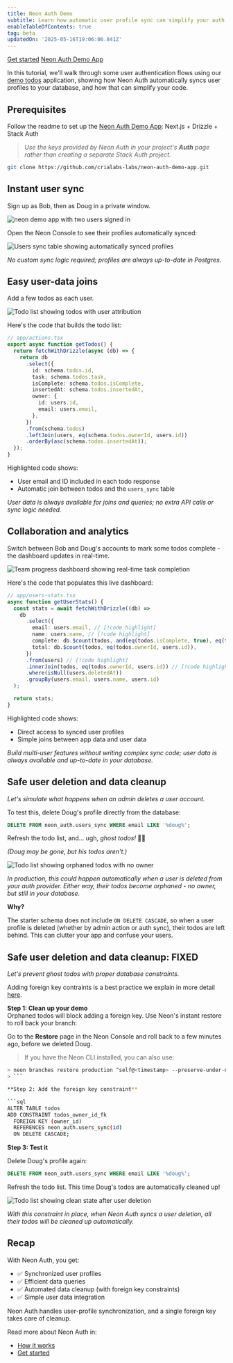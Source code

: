 ```yaml
---
title: Neon Auth Demo
subtitle: Learn how automatic user profile sync can simplify your auth workflow
enableTableOfContents: true
tag: beta
updatedOn: '2025-05-16T19:06:06.841Z'
---
```


<InfoBlock>
  <DocsList title="Related docs" theme="docs">
    <a href="/docs/guides/neon-auth">Get started</a>
  </DocsList>

  <DocsList title="Sample project" theme="repo">
    <a href="https://github.com/crialabs-labs/neon-auth-demo-app">Neon Auth Demo App</a>
  </DocsList>
</InfoBlock>

In this tutorial, we'll walk through some user authentication flows using our [demo todos](https://github.com/crialabs-labs/neon-auth-demo-app) application, showing how Neon Auth automatically syncs user profiles to your database, and how that can simplify your code.

<FeatureBetaProps feature_name="Neon Auth" />

## Prerequisites

Follow the readme to set up the [Neon Auth Demo App](https://github.com/crialabs-labs/neon-auth-demo-app): Next.js + Drizzle + Stack Auth

> _Use the keys provided by Neon Auth in your project's **Auth** page rather than creating a separate Stack Auth project._

```bash
git clone https://github.com/crialabs-labs/neon-auth-demo-app.git
```

<Steps>

## Instant user sync

Sign up as Bob, then as Doug in a private window.

![neon demo app with two users signed in ](/docs/guides/neon_auth_demo_new_users.png)

Open the Neon Console to see their profiles automatically synced:

![Users sync table showing automatically synced profiles](/docs/guides/neon_auth_users_sync.png)

_No custom sync logic required; profiles are always up-to-date in Postgres._

## Easy user-data joins

Add a few todos as each user.

![Todo list showing todos with user attribution](/docs/guides/neon_auth_demo_todos.png)

Here's the code that builds the todo list:

```ts {7-11,14,15} showLineNumbers
// app/actions.tsx
export async function getTodos() {
  return fetchWithDrizzle(async (db) => {
    return db
      .select({
        id: schema.todos.id,
        task: schema.todos.task,
        isComplete: schema.todos.isComplete,
        insertedAt: schema.todos.insertedAt,
        owner: {
          id: users.id,
          email: users.email,
        },
      })
      .from(schema.todos)
      .leftJoin(users, eq(schema.todos.ownerId, users.id))
      .orderBy(asc(schema.todos.insertedAt));
  });
}
```

Highlighted code shows:

- User email and ID included in each todo response
- Automatic join between todos and the `users_sync` table

_User data is always available for joins and queries; no extra API calls or sync logic needed._

## Collaboration and analytics

Switch between Bob and Doug's accounts to mark some todos complete - the dashboard updates in real-time.

![Team progress dashboard showing real-time task completion](/docs/guides/neon_auth_demo_progress.png)

Here's the code that populates this live dashboard:

```ts showLineNumbers
// app/users-stats.tsx
async function getUserStats() {
  const stats = await fetchWithDrizzle((db) =>
    db
      .select({
        email: users.email, // [!code highlight]
        name: users.name, // [!code highlight]
        complete: db.$count(todos, and(eq(todos.isComplete, true), eq(todos.ownerId, users.id))),
        total: db.$count(todos, eq(todos.ownerId, users.id)),
      })
      .from(users) // [!code highlight]
      .innerJoin(todos, eq(todos.ownerId, users.id)) // [!code highlight]
      .where(isNull(users.deletedAt))
      .groupBy(users.email, users.name, users.id)
  );

  return stats;
}
```

Highlighted code shows:

- Direct access to synced user profiles
- Simple joins between app data and user data

_Build multi-user features without writing complex sync code; user data is always available and up-to-date in your database._

## Safe user deletion and data cleanup

_Let's simulate what happens when an admin deletes a user account._

To test this, delete Doug's profile directly from the database:

```sql
DELETE FROM neon_auth.users_sync WHERE email LIKE '%doug%';
```

Refresh the todo list, and... ugh, _ghost todos!_ 👻👻

_(Doug may be gone, but his todos aren't.)_

![Todo list showing orphaned todos with no owner](/docs/guides/neon_auth_demo_ghosts.png)

_In production, this could happen automatically when a user is deleted from your auth provider. Either way, their todos become orphaned - no owner, but still in your database._

**Why?**

The starter schema does not include `ON DELETE CASCADE`, so when a user profile is deleted (whether by admin action or auth sync), their todos are left behind. This can clutter your app and confuse your users.

## Safe user deletion and data cleanup: FIXED

_Let's prevent ghost todos with proper database constraints._

Adding foreign key contraints is a best practice we explain in more detail [here](/docs/guides/neon-auth-best-practices#foreign-keys-and-the-users_sync-table).

**Step 1: Clean up your demo**  
Orphaned todos will block adding a foreign key. Use Neon's instant restore to roll back your branch:

Go to the **Restore** page in the Neon Console and roll back to a few minutes ago, before we deleted Doug.

> If you have the Neon CLI installed, you can also use:

````bash shouldWrap
> neon branches restore production ^self@<timestamp> --preserve-under-name production_backup
> ```

**Step 2: Add the foreign key constraint**

```sql
ALTER TABLE todos
ADD CONSTRAINT todos_owner_id_fk
  FOREIGN KEY (owner_id)
  REFERENCES neon_auth.users_sync(id)
  ON DELETE CASCADE;
````

**Step 3: Test it**

Delete Doug's profile again:

```sql
DELETE FROM neon_auth.users_sync WHERE email LIKE '%doug%';
```

Refresh the todo list. This time Doug's todos are automatically cleaned up!

![Todo list showing clean state after user deletion](/docs/guides/neon_auth_demo_no_ghosts.png)

_With this constraint in place, when Neon Auth syncs a user deletion, all their todos will be cleaned up automatically._

</Steps>

## Recap

With Neon Auth, you get:

- ✅ Synchronized user profiles
- ✅ Efficient data queries
- ✅ Automated data cleanup (with foreign key constraints)
- ✅ Simple user data integration

Neon Auth handles user-profile synchronization, and a single foreign key takes care of cleanup.

Read more about Neon Auth in:

- [How it works](/docs/guides/neon-auth-how-it-works)
- [Get started](/docs/guides/neon-auth)
